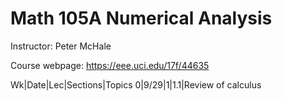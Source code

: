 # Math 105A Numerical Analysis 

Instructor: Peter McHale 

Course webpage: https://eee.uci.edu/17f/44635

Wk|Date|Lec|Sections|Topics
0|9/29|1|1.1|Review of calculus

